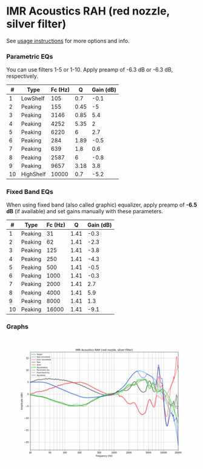 # IMR Acoustics RAH (red nozzle, silver filter)
See [usage instructions](https://github.com/jaakkopasanen/AutoEq#usage) for more options and info.

### Parametric EQs
You can use filters 1-5 or 1-10. Apply preamp of -6.3 dB or -6.3 dB, respectively.

|   # | Type      |   Fc (Hz) |    Q |   Gain (dB) |
|-----|-----------|-----------|------|-------------|
|   1 | LowShelf  |       105 | 0.7  |        -0.1 |
|   2 | Peaking   |       155 | 0.45 |        -5   |
|   3 | Peaking   |      3146 | 0.85 |         5.4 |
|   4 | Peaking   |      4252 | 5.35 |         2   |
|   5 | Peaking   |      6220 | 6    |         2.7 |
|   6 | Peaking   |       284 | 1.89 |        -0.5 |
|   7 | Peaking   |       639 | 1.8  |         0.6 |
|   8 | Peaking   |      2587 | 6    |        -0.8 |
|   9 | Peaking   |      9657 | 3.18 |         3.8 |
|  10 | HighShelf |     10000 | 0.7  |        -5.2 |

### Fixed Band EQs
When using fixed band (also called graphic) equalizer, apply preamp of **-6.5 dB** (if available) and set gains manually with these parameters.

|   # | Type    |   Fc (Hz) |    Q |   Gain (dB) |
|-----|---------|-----------|------|-------------|
|   1 | Peaking |        31 | 1.41 |        -0.3 |
|   2 | Peaking |        62 | 1.41 |        -2.3 |
|   3 | Peaking |       125 | 1.41 |        -3.8 |
|   4 | Peaking |       250 | 1.41 |        -4.3 |
|   5 | Peaking |       500 | 1.41 |        -0.5 |
|   6 | Peaking |      1000 | 1.41 |        -0.3 |
|   7 | Peaking |      2000 | 1.41 |         2.7 |
|   8 | Peaking |      4000 | 1.41 |         5.9 |
|   9 | Peaking |      8000 | 1.41 |         1.3 |
|  10 | Peaking |     16000 | 1.41 |        -9.1 |

### Graphs
![](./IMR%20Acoustics%20RAH%20(red%20nozzle,%20silver%20filter).png)
